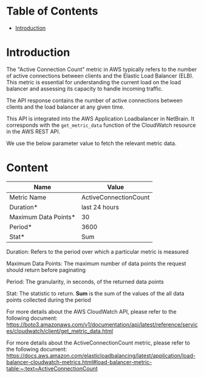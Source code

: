 # Table of Contents
- [Introduction](#introduction)


# Introduction <a name="introduction"></a>
The "Active Connection Count" metric in AWS typically refers to the number of active connections between clients and the Elastic Load Balancer (ELB). 
This metric is essential for understanding the current load on the load balancer and assessing its capacity to handle incoming traffic.

The API response contains the number of active connections between clients and the load balancer at any given time.

This API is integrated into the AWS Application Loadbalancer in NetBrain. It corresponds with the `get_metric_data` function of the CloudWatch resource in the AWS REST API.



We use the below parameter value to fetch the relevant metric data.


# Content <a name="content"></a>
|**Name**|**Value**|
|------|------|
| Metric Name | ActiveConnectionCount |
| Duration* | last 24 hours |
| Maximum Data Points* | 30 |
| Period* | 3600 |
| Stat* | Sum |


Duration: Refers to the period over which a particular metric is measured

Maximum Data Points: The maximum number of data points the request should return before paginating

Period: The granularity, in seconds, of the returned data points

Stat: The statistic to return. <b>Sum</b> is the sum of the values of the all data points collected during the period



For more details about the AWS CloudWatch API, please refer to the following document: https://boto3.amazonaws.com/v1/documentation/api/latest/reference/services/cloudwatch/client/get_metric_data.html

For more details about the ActiveConnectionCount metric, please refer to the following document: https://docs.aws.amazon.com/elasticloadbalancing/latest/application/load-balancer-cloudwatch-metrics.html#load-balancer-metric-table:~:text=ActiveConnectionCount